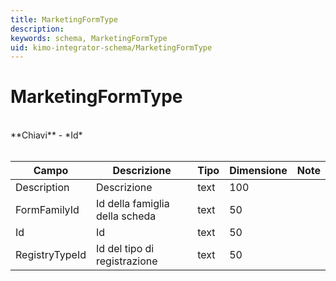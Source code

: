```yaml
---
title: MarketingFormType
description:
keywords: schema, MarketingFormType
uid: kimo-integrator-schema/MarketingFormType
---
```


# MarketingFormType

<br>
**Chiavi**
- *Id*
<br><br>

| Campo | Descrizione | Tipo | Dimensione | Note |
| --- | --- | --- | --- | --- |
| Description | Descrizione | text | 100 |  |
| FormFamilyId | Id della famiglia della scheda | text | 50 |  |
| Id | Id | text | 50 |  |
| RegistryTypeId | Id del tipo di registrazione | text | 50 |  |

